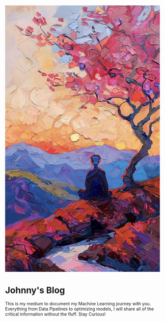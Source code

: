![Image description](images/robot.png)

# Johnny's Blog

This is my medium to document my Machine Learning journey with you. Everything from Data Pipelines to optimizing models, I will share all of the critical information without the fluff. Stay Curious!
